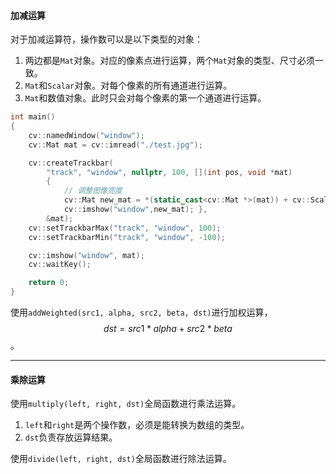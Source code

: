 #### 加减运算

对于加减运算符，操作数可以是以下类型的对象：

1. 两边都是`Mat`对象。对应的像素点进行运算，两个`Mat`对象的类型、尺寸必须一致。
2. `Mat`和`Scalar`对象。对每个像素的所有通道进行运算。
3. `Mat`和数值对象。此时只会对每个像素的第一个通道进行运算。

```cpp
int main()
{
    cv::namedWindow("window");
    cv::Mat mat = cv::imread("./test.jpg");

    cv::createTrackbar(
        "track", "window", nullptr, 100, [](int pos, void *mat)
        {
            // 调整图像亮度
            cv::Mat new_mat = *(static_cast<cv::Mat *>(mat)) + cv::Scalar(pos,pos,pos);
            cv::imshow("window",new_mat); },
        &mat);
    cv::setTrackbarMax("track", "window", 100);
    cv::setTrackbarMin("track", "window", -100);

    cv::imshow("window", mat);
    cv::waitKey();

    return 0;
}
```

使用`addWeighted(src1, alpha, src2, beta, dst)`进行加权运算，$$dst = src1*alpha + src2*beta$$。

---

#### 乘除运算

使用`multiply(left, right, dst)`全局函数进行乘法运算。

1. `left`和`right`是两个操作数，必须是能转换为数组的类型。
2. `dst`负责存放运算结果。

使用`divide(left, right, dst)`全局函数进行除法运算。